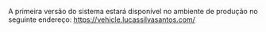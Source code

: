 A primeira versão do sistema estará disponível no ambiente de produção no seguinte endereço: https://vehicle.lucassilvasantos.com/